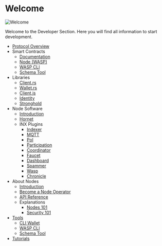 # Welcome

![Welcome](/img/participate/banner/banner_about_nodes.png)

Welcome to the Developer Section. Here you will find all information to start development.

- [Protocol Overview](/introduction/welcome)
- Smart Contracts
  - [Documentation](/smart-contracts/overview)
  - [Node (WASP)](/smart-contracts/guide/chains_and_nodes/running-a-node)
  - [WASP CLI](/smart-contracts/guide/chains_and_nodes/wasp-cli)
  - [Schema Tool](/smart-contracts/guide/wasm_vm/schema)
- Libraries
  - [Client.rs](/iota.rs/welcome)
  - [Wallet.rs](/wallet.rs/welcome)
  - [Client.js](/iotajs/welcome)
  - [Identity](/identity.rs/introduction)
  - [Stronghold](/stronghold.rs/welcome)
- Node Software
  - [Introduction](nodes/node-software)
  - [Hornet](/hornet/welcome)
  - INX Plugins
    - [Indexer](/inx-indexer/welcome)
    - [MQTT](/inx-mqtt/welcome)
    - [PoI](/inx-poi/welcome)
    - [Participation](/inx-participation/welcome)
    - [Coordinator](/inx-coordinator/welcome)
    - [Faucet](/inx-faucet/welcome)
    - [Dashboard](/inx-dashboard/welcome)
    - [Spammer](/inx-spammer/welcome)
    - [Wasp](/smart-contracts/guide/chains_and_nodes/running-a-node)
    - [Chronicle](/chronicle/welcome)
- About Nodes
  - [Introduction](nodes/about-nodes)
  - [Become a Node Operator](nodes/become-a-node-operator)
  - [API Reference](nodes/api_reference)
  - Explanations
    - [Nodes 101](nodes/explanations/nodes_101)
    - [Security 101](nodes/explanations/security_101)
- [Tools](/develop/tools)
  - [CLI Wallet](/cli-wallet/welcome)
  - [WASP CLI](/smart-contracts/guide/chains_and_nodes/wasp-cli)
  - [Schema Tool](/smart-contracts/guide/wasm_vm/schema)
- [Tutorials](/tutorials)
